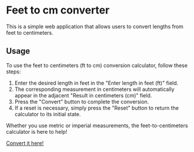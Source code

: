 # Feet to cm converter

This is a simple web application that allows users to convert lengths from feet to centimeters.

<h2>Usage</h2>
<p>To use the feet to centimeters (ft to cm) conversion calculator, follow these steps:</p>
<ol>
<li>Enter the desired length in feet in the "Enter length in feet (ft)" field.</li>
<li>The corresponding measurement in centimeters will automatically appear in the adjacent "Result in centimeters (cm)" field.</li>
<li>Press the "Convert" button to complete the conversion.</li>
<li>If a reset is necessary, simply press the "Reset" button to return the calculator to its initial state.</li>
</ol>
<p>Whether you use metric or imperial measurements, the feet-to-centimeters calculator is here to help!</p> <a href="https://www.asutpp.com/feet-to-cm.html">Convert it here!</a>
